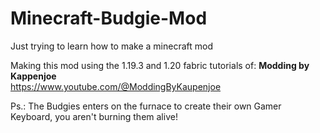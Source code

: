 # Minecraft-Budgie-Mod
Just trying to learn how to make a minecraft mod


Making this mod using the 1.19.3 and 1.20 fabric tutorials of: <b>Modding by Kappenjoe</b>
<br/>
https://www.youtube.com/@ModdingByKaupenjoe

Ps.: The Budgies enters on the furnace to create their own Gamer Keyboard, you aren't burning them alive!
